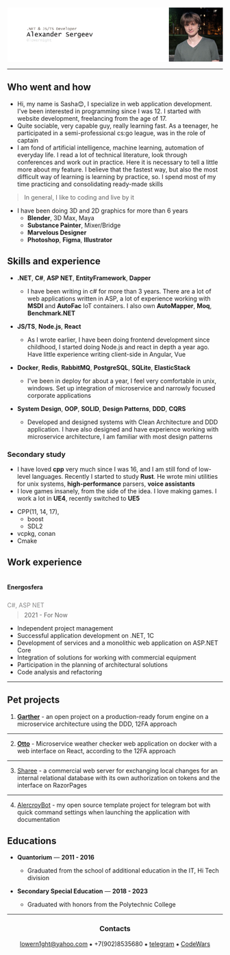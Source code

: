 
![header](.resources/_head.png)

---

## Who went and how

 - Hi, my name is Sasha😊, I specialize in web application development. I've been interested in programming since I was 12. 
I started with website development, freelancing from the age of 17.
 - Quite sociable, very capable guy, really learning fast. As a teenager, he participated 
in a semi-professional cs:go league, was in the role of captain
 - I am fond of artificial intelligence, machine learning, automation of everyday life. I read a lot of technical literature, 
look through conferences and work out in practice. Here it is necessary to tell a little more about my feature. 
I believe that the fastest way, but also the most difficult way of 
learning is learning by practice, so. 
I spend most of my time practicing and consolidating ready-made skills

> In general, I like to coding and live by it

 - I have been doing 3D and 2D graphics for more than 6 years
     * **Blender**, 3D Max, Maya
     * **Substance Painter**, Mixer/Bridge
     * **Marvelous Designer**
     * **Photoshop**, **Figma**, **Illustrator**

## Skills and experience

* **.NET**, **C#**, **ASP NET**, **EntityFramework**, **Dapper**
  * I have been writing in c# for more than 3 years.
  There are a lot of web applications written in ASP, a lot of experience working with 
  **MSDI** and **AutoFac** IoT containers. I also own **AutoMapper**, **Moq**, **Benchmark.NET**

* **JS/TS**, **Node.js**, **React**
  * As I wrote earlier, I have been doing frontend development since childhood,
  I started doing Node.js and react in depth a year ago.
  Have little experience writing client-side in Angular, Vue

* **Docker**, **Redis**, **RabbitMQ**, **PostgreSQL**, **SQLite**, **ElasticStack**
  * I've been in deploy for about a year, I feel very comfortable in unix, windows. 
  Set up integration of microservice and narrowly focused corporate applications

* **System Design**, **OOP**, **SOLID**, **Design Patterns**, **DDD**, **CQRS**
  * Developed and designed systems with Clean Architecture and DDD application. I have also designed and have experience 
  working with microservice architecture, I am familiar with most design patterns

### Secondary study

 - I have loved **cpp** very much since I was 16, and I am still fond of low-level languages. Recently I started to study **Rust**.
He wrote mini utilities for unix systems, **high-performance** parsers, **voice assistants**
 - I love games insanely, from the side of the idea. I love making games. I work a lot in **UE4**, 
recently switched to **UE5**

* CPP(11, 14, 17),
    * boost
    * SDL2
* vcpkg, conan
* Cmake

## Work experience

<span style="font-size: 14px; line-height: 4">
  <strong>Energosfera</strong>
  <p style="opacity: 0.5; line-height: 0">C#, ASP NET</p>
</span>

> 2021 - For Now

- Independent project management
- Successful application development on .NET, 1C
- Development of services and a monolithic web application on ASP.NET Core
- Integration of solutions for working with commercial equipment
- Participation in the planning of architectural solutions
- Code analysis and refactoring

---

## Pet projects

1. [**Garther**](https://github.com/lowern1ght/Garther) - an open project on a production-ready forum engine on 
    a microservice architecture using the DDD, 12FA approach

---

2. [**Otto**](https://github.com/lowern1ght/Otto) - Microservice weather checker web application on docker with 
   a web interface on React, 
   according to the 12FA approach

---

3. [Sharee](https://github.com/lowern1ght/Sharee) - a commercial web server for exchanging local changes for an internal relational database with its
   own authorization on tokens and the interface on RazorPages

---

4. [AlercroyBot](https://github.com/lowern1ght/AlercroyBot) - my open source template project for telegram bot with quick
   command settings when launching the application with documentation

## Educations

* **Quantorium** — **2011 - 2016**
   - Graduated from the school of additional education in the IT, Hi Tech division 


* **Secondary Special Education** — **2018 - 2023**
  - Graduated with honors from the Polytechnic College

<div align="center">

---

### Contacts

[lowern1ght@yahoo.com](mailto:lowern1ght@yahoo.com) ⁕ +7(902)8535680 ⁕ [telegram](https://t.me/lowern1ght) ⁕ [CodeWars](https://www.codewars.com/users/lowern1ght)

</div>
